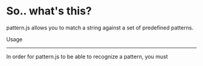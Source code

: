 So.. what's this?
=========

pattern.js allows you to match a string against a set of predefined patterns.

Usage
________

In order for pattern.js to be able to recognize a pattern, you must 